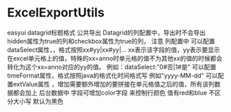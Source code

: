 # ExcelExportUtils
easyui datagrid标题格式  公共导出
Datagrid的列配置中，导出时不会导出hidden属性为true的列和checkbox属性为true的列，
注意 列配置中 可以配置dataSelect属性，，格式按照xx#yy|xx#yy|...  xx表示该字段的值，yy表示要显示在excel单元格上的值，特殊的xx=anno时单元格的值不为其他xx的值的时候都会转化为这个xx=anno对应的yy的值。 例如：dataSelect:"0#否|1#是"
              可以配置timeFormat属性，格式按照java的格式化时间格式写 例如"yyyy-MM-dd"
              可以配置extValue属性 ，增加需要额外增加的要拼接在单元格值之后的值，所有该列数据都会加上
     后台数据中 字段可增加color字段 来控制行颜色  值有red和blue 不区分大小写 默认为黑色


